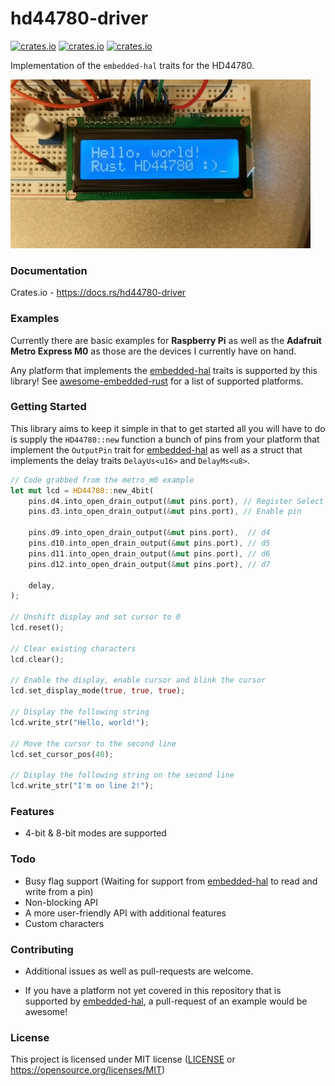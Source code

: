 # hd44780-driver

[![crates.io](https://img.shields.io/crates/v/hd44780-hal.svg)](https://crates.io/crates/hd44780-hal)
[![crates.io](https://img.shields.io/crates/d/hd44780-hal.svg)](https://crates.io/crates/hd44780-hal)
[![crates.io](https://img.shields.io/crates/l/hd44780-hal.svg)](https://crates.io/crates/hd44780-hal)

Implementation of the `embedded-hal` traits for the HD44780.

![](/header.gif)


### Documentation

Crates.io - https://docs.rs/hd44780-driver

### Examples

Currently there are basic examples for **Raspberry Pi** as well as the **Adafruit Metro Express M0** as those are the devices I currently have on hand. 

Any platform that implements the [embedded-hal](https://github.com/rust-embedded/embedded-hal) traits is supported by this library! See [awesome-embedded-rust](https://github.com/rust-embedded/awesome-embedded-rust#hal-implementation-crates) for a list of supported platforms.

### Getting Started

This library aims to keep it simple in that to get started all you will have to do is supply the `HD44780::new` function a bunch of pins from your platform that implement the `OutputPin` trait for [embedded-hal](https://github.com/rust-embedded/embedded-hal) as well as a struct that implements the delay traits `DelayUs<u16>`  and `DelayMs<u8>`.

```rust
// Code grabbed from the metro_m0 example
let mut lcd = HD44780::new_4bit(
    pins.d4.into_open_drain_output(&mut pins.port), // Register Select pin
    pins.d3.into_open_drain_output(&mut pins.port), // Enable pin

    pins.d9.into_open_drain_output(&mut pins.port),  // d4
    pins.d10.into_open_drain_output(&mut pins.port), // d5
    pins.d11.into_open_drain_output(&mut pins.port), // d6
    pins.d12.into_open_drain_output(&mut pins.port), // d7

    delay,
);

// Unshift display and set cursor to 0
lcd.reset(); 

// Clear existing characters
lcd.clear(); 

// Enable the display, enable cursor and blink the cursor
lcd.set_display_mode(true, true, true);

// Display the following string
lcd.write_str("Hello, world!");

// Move the cursor to the second line
lcd.set_cursor_pos(40);

// Display the following string on the second line
lcd.write_str("I'm on line 2!");
```

### Features
- 4-bit & 8-bit modes are supported

### Todo
- Busy flag support (Waiting for support from [embedded-hal](https://github.com/rust-embedded/embedded-hal) to read and write from a pin)
- Non-blocking API
- A more user-friendly API with additional features
- Custom characters

### Contributing

- Additional issues as well as pull-requests are welcome.

- If you have a platform not yet covered in this repository that is supported by [embedded-hal](https://github.com/rust-embedded/embedded-hal), a pull-request of an example would be awesome!

### License

This project is licensed under MIT license ([LICENSE](https://github.com/kunerd/clerk/blob/master/docs/CONTRIBUTING.md) or <https://opensource.org/licenses/MIT>)
